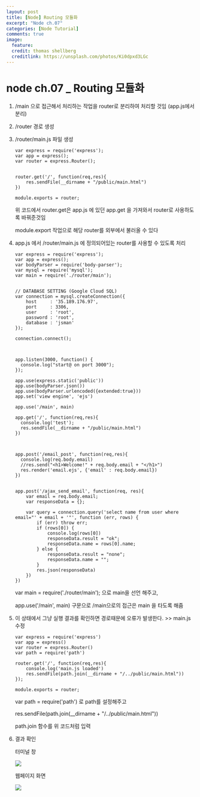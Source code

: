 ```yaml
---
layout: post
title: [Node] Routing 모듈화 
excerpt: "Node ch.07"
categories: [Node Tutorial]
comments: true
image:
  feature:
  credit: thomas shellberg
  creditlink: https://unsplash.com/photos/Ki0dpxd3LGc
---
```


# node ch.07 _ Routing 모듈화


1. /main 으로 접근해서 처리하는 작업을 router로 분리하여 처리할 것임 (app.js에서 분리)


2. /router 경로 생성


3. /router/main.js 파일 생성

    ```
    var express = require('express');
    var app = express();
    var router = express.Router();


    router.get('/', function(req,res){
        res.sendFile(__dirname + "/public/main.html")
    })

    module.exports = router;
    ```

    위 코드에서 router.get은 app.js 에 있던 app.get 을 가져와서 router로 사용하도록 바꿔준것임

    module.export 작업으로 해당 router를 외부에서 불러올 수 있다



4. app.js 에서 /router/main.js 에 정의되어있는 router를 사용할 수 있도록 처리

    ```
    var express = require('express');
    var app = express();
    var bodyParser = require('body-parser');
    var mysql = require('mysql');
    var main = require('./router/main');


    // DATABASE SETTING (Google Cloud SQL)
    var connection = mysql.createConnection({
        host     : '35.189.176.97',
        port     : 3306,
        user     : 'root',
        password : 'root',
        database : 'jsman'
    });

    connection.connect();



    app.listen(3000, function() {
      console.log("start@ on port 3000");
    });

    app.use(express.static('public'))
    app.use(bodyParser.json())
    app.use(bodyParser.urlencoded({extended:true}))
    app.set('view engine', 'ejs')

    app.use('/main', main)

    app.get('/', function(req,res){
      console.log('test');
      res.sendFile(__dirname + "/public/main.html")
    })



    app.post('/email_post', function(req,res){
      console.log(req.body.email)
      //res.send("<h1>Welcome!" + req.body.email + "</h1>")
      res.render('email.ejs', {'email' : req.body.email})
    })


    app.post('/ajax_send_email', function(req, res){
        var email = req.body.email;
        var responseData = {};

        var query = connection.query('select name from user where email="' + email + '"', function (err, rows) {
            if (err) throw err;
            if (rows[0]) {
                console.log(rows[0])
                responseData.result = "ok";
                responseData.name = rows[0].name;
            } else {
                responseData.result = "none";
                responseData.name = "";
            }
            res.json(responseData)
        })
    })

    ```


    var main = require('./router/main'); 으로 main을 선언 해주고,

    app.use('/main', main)  구문으로 /main으로의 접근은 main 을 타도록 해줌


5. 이 상태에서 그냥 실행 결과를 확인하면 경로때문에 오류가 발생한다. >> main.js 수정

    ```
    var express = require('express')
    var app = express()
    var router = express.Router()
    var path = require('path')

    router.get('/', function(req,res){
        console.log('main.js loaded')
        res.sendFile(path.join(__dirname + "/../public/main.html"))
    });

    module.exports = router;

    ```

    var path = require('path') 로 path를 설정해주고

    res.sendFile(path.join(__dirname + "/../public/main.html"))

    path.join 함수를 위 코드처럼 입력


6. 결과 확인

    터미널 창

    <img src="http://postfiles4.naver.net/MjAxNzA4MjBfMjkg/MDAxNTAzMjE0NTY3Nzc1.V7qTgWnL_POmulXN82XDd7gWAm4B-WVnPnJPmJB16Lgg.lVZsjtIbuLPMeTZXt-ce278jzEGieMNGhMseCekTHK4g.PNG.thddk7979/%EC%8A%A4%ED%81%AC%EB%A6%B0%EC%83%B7_2017-08-18_%EC%98%A4%ED%9B%84_6.30.32.png?type=w3">


    웹페이지 화면

    <img src="http://postfiles4.naver.net/MjAxNzA4MjBfMjU3/MDAxNTAzMjE0NTY3NTQ1.glURJfpiqDXv6u5HTGDyS_qX3WmTxI_cxdrt-d2ao5Ag.5UZQrCoqQGHnhUI9qgqp7Jsk3F3GPjZMtYEmS1J6Q0Eg.PNG.thddk7979/%EC%8A%A4%ED%81%AC%EB%A6%B0%EC%83%B7_2017-08-18_%EC%98%A4%ED%9B%84_6.30.25.png?type=w3">

